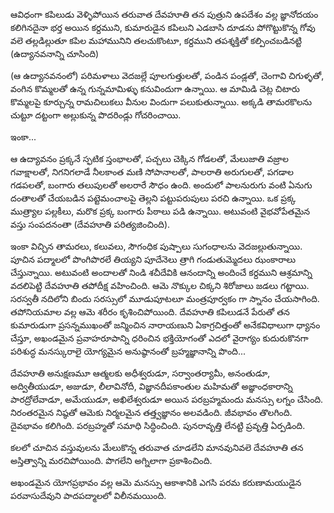 ﻿ఆవిధంగా కపిలుడు వెళ్ళిపోయిన తరువాత దేవహూతి తన పుత్రుని ఉపదేశం వల్ల జ్ఞానోదయం కలిగినదైనా భర్త అయిన కర్దముని, కుమారుడైన కపిలుని ఎడబాసి దూడను పోగొట్టుకొన్న గోవు వలె తల్లడిల్లుతూ కపిల మహామునిని తలచుకొంటూ, కర్దముని తపశ్శక్తితో కల్పించబడినట్టి (ఉద్యానవనాన్ని చూసింది) 

(ఆ ఉద్యానవనంలో) పరిమళాలు వెదజల్లే పూలగుత్తులతో, పండిన పండ్లతో, చెంగావి చిగుళ్ళతో, వంగిన కొమ్మలతో ఉన్న గున్నమామిళ్ళు కనువిందుగా ఉన్నాయి. ఆ మామిడి చెట్ల చిటారు కొమ్మలపై కూర్చున్న రామచిలుకలు వీనుల విందుగా పలుకుతున్నాయి. అక్కడి తామరకొలను చుట్టూ దట్టంగా అల్లుకున్న పొదరిండ్లు గోచరించాయి. 

ఇంకా... 

ఆ ఉద్యావనం ప్రక్కనే స్ఫటిక స్తంభాలతో, పచ్చలు చెక్కిన గోడలతో, మేలుజాతి వజ్రాల గవాక్షాలతో, నిగనిగలాడే నీలకాంత మణి సోపానాలతో, పాలరాతి అరుగులతో, పగడాల గడపలతో, బంగారు తలుపులతో అలరారే సౌధం ఉంది. అందులో పాలనురుగు వంటి ఏనుగు దంతాలతో చేయబడిన పట్టెమంచాలపై తెల్లని పట్టుపరుపులు పరచి ఉన్నాయి. ఒక ప్రక్క ముత్ర్యాల పల్లకీలు, మరొక ప్రక్క బంగారు పీఠాలు పడి ఉన్నాయి. అటువంటి వైభవోపేతమైన వస్తు సంపదనంతా (దేవహూతి పరిత్యజించింది). 

ఇంకా విచ్చిన తామరలు, కలువలు, సౌగంధిక పుష్పాలు సుగంధాలను వెదజల్లుతున్నాయి. పూచిన పద్మాలలో పొంగిపొరలే తియ్యని పూదేనెలు త్రాగి గండుతుమ్మెదలు ఝంకారాలు చేస్తున్నాయి. అటువంటి అందాలతో నిండి శచీదేవికి ఆనందాన్ని అందించే కర్దముని ఆశ్రమాన్ని వదలిపెట్టి దేవహూతి తపోదీక్ష వహించింది. ఆమె నొక్కుల చిక్కని శిరోజాలు జడలు గట్టాయి. సరస్వతీ నదిలోని బిందు సరస్సులో మూడుపూటలూ మంత్రపూర్వకం గా స్నానం చేయసాగింది. తపోనియమాల వల్ల ఆమె శరీరం కృశించిపోయింది. దేవహూతి కపిలుడనే పేరుతో తన కుమారుడుగా ప్రసన్నముఖంతో జన్మించిన నారాయణుని ఏకాగ్రచిత్తంతో అనేకవిధాలుగా ధ్యానం చేస్తూ, అఖండమైన ప్రవాహరూపాన్ని ధరించిన భక్తియోగంతో ఎదలో వైరాగ్యం కుదురుకొనగా పరిశుద్ధ మనస్కురాలై యోగ్యమైన అనుష్ఠానంతో బ్రహ్మజ్ఞానాన్ని పొంది... 

దేవహూతి అనుక్షణమూ ఆత్మలకు అధీశ్వరుడూ, సర్వాంతర్యామీ, అనంతుడూ, అద్వితీయుడూ, అజుడూ, లీలావినోదీ, విజ్ఞానదీపకాంతుల మహిమతో అజ్ఞాంధకారాన్ని పారద్రోలేవాడూ, అమేయుడూ, అఖిలేశ్వరుడూ అయిన పరబ్రహ్మమందు మనస్సు లగ్నం చేసింది. నిరంతరమైన నిష్ఠతో ఆమెకు నిర్మలమైన తత్త్వజ్ఞానం అలవడింది. జీవభావం తొలగింది. దైవభావం కలిగింది. పరబ్రహ్మతో సమాధి సిద్ధించింది. పునరావృత్తి లేనట్టి ప్రవృత్తి ఏర్పడింది. 

కలలో చూచిన వస్తువులను మేలుకొన్న తరువాత చూడలేని మానవునివలె దేవహూతి తన అస్తిత్వాన్ని మరచిపోయింది. పొగలేని అగ్నిలాగా ప్రకాశించింది. 

అఖండమైన యోగప్రభావం వల్ల ఆమె మనస్సు ఆకాశానికి ఎగసి పరమ కరుణామయుడైన పరవాసుదేవుని పాదపద్మాలలో విలీనమయింది. 

